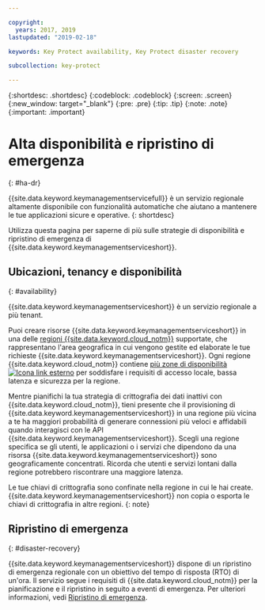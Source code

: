 ```yaml
---

copyright:
  years: 2017, 2019
lastupdated: "2019-02-18"

keywords: Key Protect availability, Key Protect disaster recovery

subcollection: key-protect

---
```


{:shortdesc: .shortdesc}
{:codeblock: .codeblock}
{:screen: .screen}
{:new_window: target="_blank"}
{:pre: .pre}
{:tip: .tip}
{:note: .note}
{:important: .important}

# Alta disponibilità e ripristino di emergenza
{: #ha-dr}

{{site.data.keyword.keymanagementservicefull}} è un servizio regionale altamente disponibile con funzionalità automatiche che aiutano a mantenere le tue applicazioni sicure e operative.
{: shortdesc}

Utilizza questa pagina per saperne di più sulle strategie di disponibilità e ripristino di emergenza di {{site.data.keyword.keymanagementserviceshort}}.

## Ubicazioni, tenancy e disponibilità 
{: #availability}

{{site.data.keyword.keymanagementserviceshort}} è un servizio regionale a più tenant. 

Puoi creare risorse {{site.data.keyword.keymanagementserviceshort}} in una delle [regioni {{site.data.keyword.cloud_notm}}](/docs/services/key-protect/regions.html) supportate, che rappresentano l'area geografica in cui vengono gestite ed elaborate le tue richieste {{site.data.keyword.keymanagementserviceshort}}. Ogni regione {{site.data.keyword.cloud_notm}} contiene [più zone di disponibilità ![Icona link esterno](../../icons/launch-glyph.svg "Icona link esterno")](https://www.ibm.com/blogs/bluemix/2018/06/expansion-availability-zones-global-regions/) per soddisfare i requisiti di accesso locale, bassa latenza e sicurezza per la regione. 

Mentre pianifichi la tua strategia di crittografia dei dati inattivi con {{site.data.keyword.cloud_notm}}, tieni presente che il provisioning di {{site.data.keyword.keymanagementserviceshort}} in una regione più vicina a te ha maggiori probabilità di generare connessioni più veloci e affidabili quando interagisci con le API {{site.data.keyword.keymanagementserviceshort}}. Scegli una regione specifica se gli utenti, le applicazioni o i servizi che dipendono da una risorsa {{site.data.keyword.keymanagementserviceshort}} sono geograficamente concentrati. Ricorda che utenti e servizi lontani dalla regione potrebbero riscontrare una maggiore latenza.  

Le tue chiavi di crittografia sono confinate nella regione in cui le hai create. {{site.data.keyword.keymanagementserviceshort}} non copia o esporta le chiavi di crittografia in altre regioni.
{: note}

## Ripristino di emergenza
{: #disaster-recovery}

{{site.data.keyword.keymanagementserviceshort}} dispone di un ripristino di emergenza regionale con un obiettivo del tempo di risposta (RTO) di un'ora. Il servizio segue i requisiti di {{site.data.keyword.cloud_notm}} per la pianificazione e il ripristino in seguito a eventi di emergenza. Per ulteriori informazioni, vedi [Ripristino di emergenza](/docs/overview/zero_downtime.html#disaster-recovery). 



